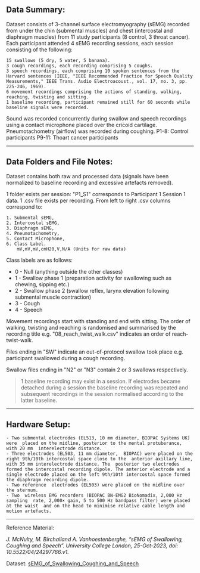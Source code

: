 
## **Data Summary:**

Dataset consists of 3-channel surface electromyography (sEMG) recorded from under the chin (submental muscles) and chest (intercostal and diaphragm muscles) from 11 study participants (8 control, 3 throat cancer).
Each participant attended 4 sEMG recording sessions, each session consisting of the following:

    15 swallows (5 dry, 5 water, 5 banana).
    3 cough recordings, each recording comprising 5 coughs.
    3 speech recordings, each comprising 10 spoken sentences from the Harvard sentences (IEEE, "IEEE Recommended Practice for Speech Quality Measurements," IEEE Trans. Audio Electroacoust., vol. 17, no. 3, pp. 225-246, 1969).
    6 movement recordings comprising the actions of standing, walking, reaching, twisting and sitting.
    1 baseline recording, participant remained still for 60 seconds while baseline signals were recorded.

Sound was recorded concurrently during swallow and speech recordings using a contact microphone placed over the cricoid cartilage. Pneumotachometry (airflow) was recorded during coughing.
P1-8: Control participants P9-11: Thoart cancer participants

---
## **Data Folders and File Notes:**

Dataset contains both raw and processed data (signals have been normalized to baseline recording and excessive artefacts removed).

1 folder exists per session: "P1_S1" corresponds to Participant 1 Session 1 data. 1 .csv file exists per recording. From left to right .csv columns correspond to:

    1. Submental sEMG, 
    2. Intercostal sEMG, 
    3. Diaphragm sEMG, 
    4. Pneumotachometry, 
    5. Contact Microphone, 
    6. Class Label.
        mV,mV,mV,cmH20,V,N/A (Units for raw data)

Class labels are as follows:
- 0 - Null (anything outside the other classes)
- 1 - Swallow phase 1 (preparation activity for swallowing such as chewing, sipping etc.)
- 2 - Swallow phase 2 (swallow reflex, larynx elevation following submental muscle contraction)
- 3 - Cough
- 4 - Speech


Movement recordings start with standing and end with sitting. The order of walking, twisting and reaching is randomised and summarised by the recording title e.g. "08_reach_twist_walk.csv" indicates an order of reach-twist-walk.

Files ending in "SW" indicate an out-of-protocol swallow took place e.g. participant swallowed during a cough recording.

Swallow files ending in "N2" or "N3" contain 2 or 3 swallows respectively.

>1 baseline recording may exist in a session. If electrodes became detached during a session the baseline recording was repeated and subsequent recordings in the session normalised according to the latter baseline.
---
## **Hardware Setup:**

    - Two submental electrodes (EL513, 10 mm diameter, BIOPAC Systems UK) were  placed on the midline, posterior to the mental protuberance, with 20 mm  interelectrode distance. 
    - Three electrodes (EL503, 11 mm diameter,  BIOPAC) were placed on the right 9th/10th intercostal space close to the  anterior axillary line, with 35 mm interelectrode distance. The  posterior two electrodes formed the intercostal recording dipole. The anterior electrode and a single electrode placed on the left 9th/10th intercostal space formed the diaphragm recording dipole.
    - Two reference  electrodes (EL503) were placed on the midline over the sternum. 
    - Two  wireless EMG recorders (BIOPAC BN-EMG2 BioNomadix, 2,000 Hz sampling  rate, 2,000× gain, 5 to 500 Hz bandpass filter) were placed at the waist  and on the head to minimise relative cable length and motion artefacts.


---
Reference Material:

_J. McNulty, M. Birchalland A. Vanhoestenberghe, “sEMG of Swallowing, Coughing and Speech”. University College London, 25-Oct-2023, doi: 10.5522/04/24297766.v1._

Dataset: [sEMG_of_Swallowing_Coughing_and_Speech](https://rdr.ucl.ac.uk/articles/dataset/sEMG_of_Swallowing_Coughing_and_Speech/24297766?file=42865813)
